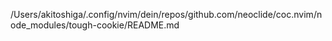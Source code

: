 /Users/akitoshiga/.config/nvim/dein/repos/github.com/neoclide/coc.nvim/node_modules/tough-cookie/README.md